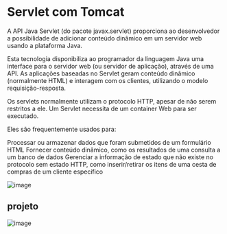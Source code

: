 # Servlet com Tomcat

A API Java Servlet (do pacote javax.servlet) proporciona ao desenvolvedor a possibilidade de adicionar conteúdo dinâmico em um servidor web usando a plataforma Java.

Esta tecnologia disponibiliza ao programador da linguagem Java uma interface para o servidor web (ou servidor de aplicação), através de uma API. As aplicações baseadas no Servlet geram conteúdo dinâmico (normalmente HTML) e interagem com os clientes, utilizando o modelo requisição-resposta.

Os servlets normalmente utilizam o protocolo HTTP, apesar de não serem restritos a ele. Um Servlet necessita de um container Web para ser executado.

Eles são frequentemente usados para:

Processar ou armazenar dados que foram submetidos de um formulário HTML
Fornecer conteúdo dinâmico, como os resultados de uma consulta a um banco de dados
Gerenciar a informação de estado que não existe no protocolo sem estado HTTP, como inserir/retirar os itens de uma cesta de compras de um cliente específico

![image](https://user-images.githubusercontent.com/69875036/133944460-665e7774-2272-463b-af67-8bd23510b7b1.png)


## projeto
![image](https://user-images.githubusercontent.com/69875036/133944351-7f51ff4f-ed12-4385-84b4-b109a27774ed.png)
